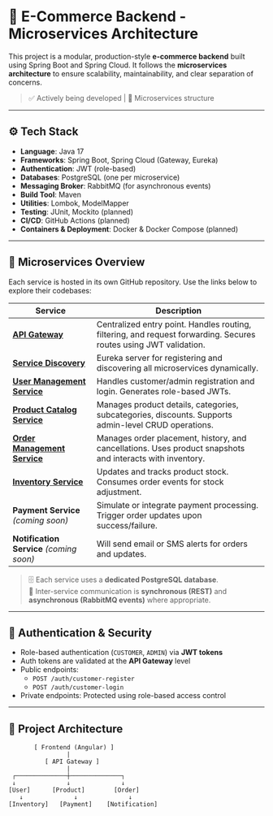  # 🛒 E-Commerce Backend - Microservices Architecture

This project is a modular, production-style **e-commerce backend** built using Spring Boot and Spring Cloud. It follows the **microservices architecture** to ensure scalability, maintainability, and clear separation of concerns.

> ✅ Actively being developed | 📌 Microservices structure

---

## ⚙️ Tech Stack
- **Language**: Java 17
- **Frameworks**: Spring Boot, Spring Cloud (Gateway, Eureka)
- **Authentication**: JWT (role-based)
- **Databases**: PostgreSQL (one per microservice)
- **Messaging Broker**: RabbitMQ (for asynchronous events)
- **Build Tool**: Maven
- **Utilities**: Lombok, ModelMapper
- **Testing**: JUnit, Mockito (planned)
- **CI/CD**: GitHub Actions (planned)
- **Containers & Deployment**: Docker & Docker Compose (planned)

---

## 🧩 Microservices Overview

Each service is hosted in its own GitHub repository. Use the links below to explore their codebases:

| Service | Description |
|--------|-------------|
| [**API Gateway**](https://github.com/Surya1824/Api-Gateway) | Centralized entry point. Handles routing, filtering, and request forwarding. Secures routes using JWT validation. |
| [**Service Discovery**](https://github.com/Surya1824/Service-Discovery-Hub) | Eureka server for registering and discovering all microservices dynamically. |
| [**User Management Service**](https://github.com/Surya1824/User-Management-Svc) | Handles customer/admin registration and login. Generates role-based JWTs. |
| [**Product Catalog Service**](https://github.com/Surya1824/Product-Catalog-Svc) | Manages product details, categories, subcategories, discounts. Supports admin-level CRUD operations. |
| [**Order Management Service**](https://github.com/Surya1824/Order-Management-Svc) | Manages order placement, history, and cancellations. Uses product snapshots and interacts with inventory. |
| [**Inventory Service**](https://github.com/Surya1824/Inventory-Management-Svc) | Updates and tracks product stock. Consumes order events for stock adjustment. |
| **Payment Service** _(coming soon)_ | Simulate or integrate payment processing. Trigger order updates upon success/failure. |
| **Notification Service** _(coming soon)_ | Will send email or SMS alerts for orders and updates. |

> 🗄️ Each service uses a **dedicated PostgreSQL database**.  
> 🔁 Inter-service communication is **synchronous (REST)** and **asynchronous (RabbitMQ events)** where appropriate.

---

## 🔐 Authentication & Security

- Role-based authentication (`CUSTOMER`, `ADMIN`) via **JWT tokens**
- Auth tokens are validated at the **API Gateway** level
- Public endpoints:  
  - `POST /auth/customer-register`  
  - `POST /auth/customer-login`  
- Private endpoints: Protected using role-based access control

---

## 🧱 Project Architecture

```text
       [ Frontend (Angular) ]
                |
          [ API Gateway ]
                |
 ┌──────────────┼──────────────┐
 ↓              ↓              ↓
[User]      [Product]        [Order]
   ↓              ↓              ↓
[Inventory]   [Payment]    [Notification]
